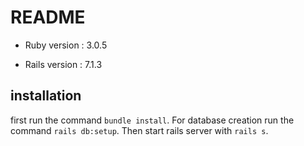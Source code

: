 # README

- Ruby version : 3.0.5

- Rails version : 7.1.3

## installation

first run the command `bundle install`.
For database creation run the command `rails db:setup`.
Then start rails server with `rails s`.